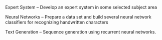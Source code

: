 Expert System – Develop an expert system in some selected subject area

Neural Networks – Prepare a data set and build several neural network classifiers for recognizing handwritten characters

Text Generation – Sequence generation using recurrent neural networks.